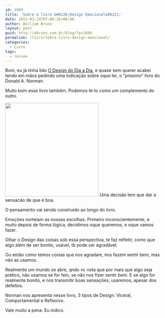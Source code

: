```yaml
---
id: 1694
title: 'Sobre o livro &#8220;Design Emocional&#8221;'
date: 2012-01-24T07:00:16+00:00
author: William Bruno
layout: post
guid: http://wbruno.com.br/blog/?p=1694
permalink: /livro/sobre-livro-design-emocional/
categories:
  - Livro
tags:
  - review
---
```

Bom, eu já tinha lido <a href="http://wbruno.com.br/2011/07/25/sobre-livro-o-design-dia-a-dia/" target="_blank">O Design do Dia a Dia</a>, e quase sem querer acabei tendo em mãos pedindo uma indicação sobre oque ler, o &#8220;próximo&#8221; livro do Donald A. Norman.

Muito bom esse livro também. Podemos lê-lo como um complemento do outro.

[<img src="/wp-content/uploads/2012/01/21414899_4-300x300.jpg" alt="" title="21414899_4" width="300" height="300" class="alignleft size-medium wp-image-1695" srcset="/wp-content/uploads/2012/01/21414899_4-300x300.jpg 300w, /wp-content/uploads/2012/01/21414899_4-150x150.jpg 150w, /wp-content/uploads/2012/01/21414899_4.jpg 500w" sizes="(max-width: 300px) 100vw, 300px" />](/wp-content/uploads/2012/01/21414899_4.jpg) Uma decisão tem que dar a sensacão de que é boa.

O pensamento vai sendo construido ao longo do livro.

Emoções norteiam as nossas escolhas. Primeiro inconscientemente, e muito depois de forma lógica, decidimos oque queremos, e oque vamos fazer.

Olhar o Design das coisas sob essa perspectiva, te faz refletir, como que algo além de ser bonito, usável, tb pode ser agradável.

Ou então como temos coisas que nos agradam, nos fazem sentir bem, mas não as usamos.

Realmente um mundo se abre, qndo vc nota que por mais que algo seja prático, não usamos se for feio, se não nos fizer sentir bem. E se algo for realmente bonito, e nos transmitir boas sensações, usaremos, apesar dos defeitos.

Norman nos apresenta nesse livro, 3 tipos de Design: Viceral, Comportamental e Reflexivo.

Vale muito a pena. Eu indico.
